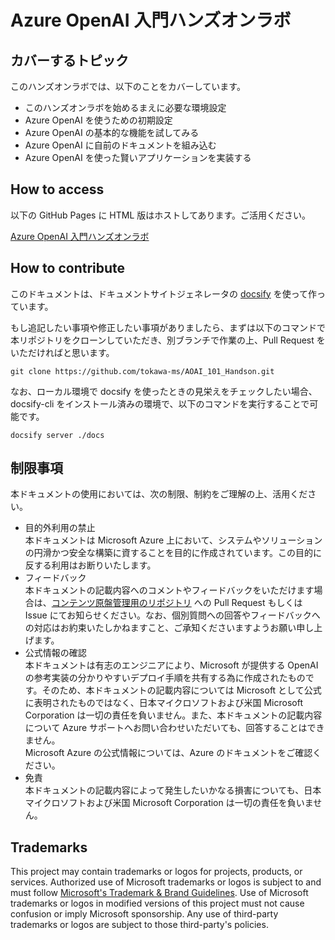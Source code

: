 # Azure OpenAI 入門ハンズオンラボ
## カバーするトピック
このハンズオンラボでは、以下のことをカバーしています。

- このハンズオンラボを始めるまえに必要な環境設定
- Azure OpenAI を使うための初期設定
- Azure OpenAI の基本的な機能を試してみる
- Azure OpenAI に自前のドキュメントを組み込む
- Azure OpenAI を使った賢いアプリケーションを実装する

## How to access
以下の GitHub Pages に HTML 版はホストしてあります。ご活用ください。

[Azure OpenAI 入門ハンズオンラボ](https://tokawa-ms.github.io/AOAI_101_Handson/#/)

## How to contribute
このドキュメントは、ドキュメントサイトジェネレータの [docsify](https://docsify.js.org/#/) を使って作っています。

もし追記したい事項や修正したい事項がありましたら、まずは以下のコマンドで本リポジトリをクローンしていただき、別ブランチで作業の上、Pull Request をいただければと思います。

```
git clone https://github.com/tokawa-ms/AOAI_101_Handson.git
```

なお、ローカル環境で docsify を使ったときの見栄えをチェックしたい場合、docsify-cli をインストール済みの環境で、以下のコマンドを実行することで可能です。

```
docsify server ./docs
```

## 制限事項

本ドキュメントの使用においては、次の制限、制約をご理解の上、活用ください。

+ 目的外利用の禁止  
本ドキュメントは Microsoft Azure 上において、システムやソリューションの円滑かつ安全な構築に資することを目的に作成されています。この目的に反する利用はお断りいたします。
+ フィードバック  
本ドキュメントの記載内容へのコメントやフィードバックをいただけます場合は、[コンテンツ原盤管理用のリポジトリ](https://github.com/tokawa-ms/AOAI_101_Handson) への Pull Request もしくは Issue にてお知らせください。なお、個別質問への回答やフィードバックへの対応はお約束いたしかねますこと、ご承知くださいますようお願い申し上げます。
+ 公式情報の確認  
本ドキュメントは有志のエンジニアにより、Microsoft が提供する OpenAI の参考実装の分かりやすいデプロイ手順を共有する為に作成されたものです。そのため、本ドキュメントの記載内容については Microsoft として公式に表明されたものではなく、日本マイクロソフトおよび米国 Microsoft Corporation は一切の責任を負いません。また、本ドキュメントの記載内容について Azure サポートへお問い合わせいただいても、回答することはできません。  
Microsoft Azure の公式情報については、Azure のドキュメントをご確認ください。
+ 免責  
本ドキュメントの記載内容によって発生したいかなる損害についても、日本マイクロソフトおよび米国 Microsoft Corporation は一切の責任を負いません。

## Trademarks

This project may contain trademarks or logos for projects, products, or services. Authorized use of Microsoft 
trademarks or logos is subject to and must follow 
[Microsoft's Trademark & Brand Guidelines](https://www.microsoft.com/en-us/legal/intellectualproperty/trademarks/usage/general).
Use of Microsoft trademarks or logos in modified versions of this project must not cause confusion or imply Microsoft sponsorship.
Any use of third-party trademarks or logos are subject to those third-party's policies.